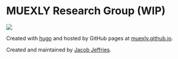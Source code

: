 # MUEXLY Research Group (WIP)

![](https://custom-icon-badges.demolab.com/badge/Clemson%20University-F96815?logo=rk19jy_large&logoColor=white)

Created with [hugo](https://gohugo.io/) and hosted by GitHub pages at [muexly.github.io](https://muexly.github.io).

Created and maintained by [Jacob Jeffries](https://github.com/jwjeffr).